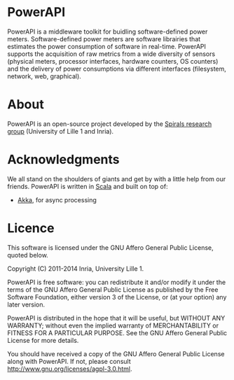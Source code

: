 # PowerAPI
PowerAPI is a middleware toolkit for buidling software-defined power meters. Software-defined power meters are software librairies that estimates the power consumption of software in real-time. PowerAPI supports the acquisition of raw metrics from a wide diversity of sensors (physical meters, processor interfaces, hardware counters, OS counters) and the delivery of power consumptions via different interfaces (filesystem, network, web, graphical).

# About
PowerAPI is an open-source project developed by the [Spirals research group](https://team.inria.fr/spirals) (University of Lille 1 and Inria).

# Acknowledgments
We all stand on the shoulders of giants and get by with a little help from our friends. PowerAPI is written in [Scala](http://www.scala-lang.org) and built on top of:
* [Akka](http://akka.io), for async processing

# Licence
This software is licensed under the GNU Affero General Public License, quoted below.

Copyright (C) 2011-2014 Inria, University Lille 1.

PowerAPI is free software: you can redistribute it and/or modify it under the terms of the GNU Affero General Public License as published by the Free Software Foundation, either version 3 of the License, or (at your option) any later version.

PowerAPI is distributed in the hope that it will be useful, but WITHOUT ANY WARRANTY; without even the implied warranty of MERCHANTABILITY or FITNESS FOR A PARTICULAR PURPOSE. See the GNU Affero General Public License for more details.

You should have received a copy of the GNU Affero General Public License along with PowerAPI. If not, please consult http://www.gnu.org/licenses/agpl-3.0.html.
